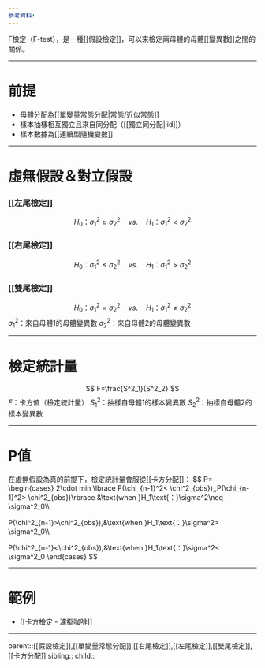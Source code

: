 ```yaml
---
參考資料:
---
```

F檢定（F-test），是一種[[假設檢定]]，可以來檢定兩母體的母體[[變異數]]之間的關係。
- - -
# 前提
- 母體分配為[[單變量常態分配|常態/近似常態]]
- 樣本抽樣相互獨立且來自同分配（[[獨立同分配|iid]]）
- 樣本數據為[[連續型隨機變數]]
- - -
# 虛無假設＆對立假設
### [[左尾檢定]]
$$
H_0\text{：}\sigma^2_1\geq \sigma^2_2\quad vs.\quad H_1\text{：}\sigma^2_1< \sigma^2_2
$$
### [[右尾檢定]]
$$
H_0\text{：}\sigma^2_1\leq \sigma^2_2\quad vs.\quad H_1\text{：}\sigma^2_1>\sigma^2_2
$$
### [[雙尾檢定]]
$$
H_0\text{：}\sigma^2_1=\sigma^2_2\quad vs.\quad H_1\text{：}\sigma^2_1\neq \sigma^2_2
$$
$\sigma^2_1$：來自母體1的母體變異數
$\sigma^2_2$：來自母體2的母體變異數
- - -
# 檢定統計量
$$
F=\frac{S^2_1}{S^2_2}
$$
$F$：卡方值（檢定統計量）
$S^2_1$：抽樣自母體1的樣本變異數
$S^2_2$：抽樣自母體2的樣本變異數
- - -
# P值
在虛無假設為真的前提下，檢定統計量會服從[[卡方分配]]：
$$
P=
\begin{cases}
2\cdot min \lbrace P(\chi_{n-1}^2< \chi^2_{obs}),\,P(\chi_{n-1}^2> \chi^2_{obs})\rbrace &\text{when }H_1\text{：}\sigma^2\neq \sigma^2_0\\\\

P(\chi^2_{n-1}>\chi^2_{obs}),&\text{when }H_1\text{：}\sigma^2> \sigma^2_0\\\\

P(\chi^2_{n-1}<\chi^2_{obs}),&\text{when }H_1\text{：}\sigma^2< \sigma^2_0
\end{cases}
$$
- - -
# 範例
- [[卡方檢定 - 濾掛咖啡]]
- - -
parent::[[假設檢定]],[[單變量常態分配]],[[右尾檢定]],[[左尾檢定]],[[雙尾檢定]],[[卡方分配]]
sibling::
child::